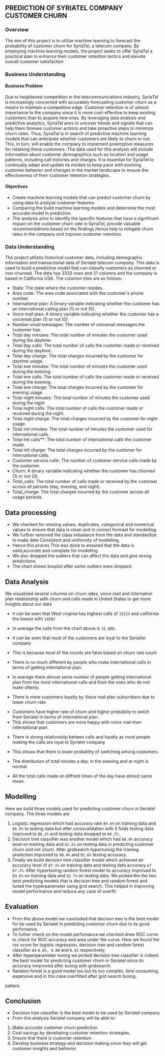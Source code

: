 
## PREDICTION OF SYRIATEL COMPANY CUSTOMER CHURN
### Overview
The aim of this project is to utilize machine learning to forecast the probability of customer churn for SyriaTel, a telecom company. By employing machine learning models, the project seeks to offer SyriaTel a practical plan to enhance their customer retention tactics and elevate overall customer satisfaction 


### Business Understanding
#### Business Problem
Due to heightened competition in the telecommunications industry, SyriaTel is increasingly concerned with accurately forecasting customer churn as a means to maintain a competitive edge. Customer retention is of utmost importance to the company since it is more cost-effective to keep existing customers than to acquire new ones. By leveraging data analysis and predictive analytics, SyriaTel aims to uncover trends and signals that can help them foresee customer actions and take proactive steps to minimize churn rates. Thus, SyriaTel is in search of predictive machine learning models that can anticipate whether customers are likely to churn or not. This, in turn, will enable the company to implement preemptive measures for retaining these customers. The data used for this analysis will include information about customer demographics such as location and usage patterns, including call histories and charges. It is essential for SyriaTel to continually adapt and update its models to keep pace with evolving customer behavior and changes in the market landscape to ensure the effectiveness of their customer retention strategies..
#### Objectives 
* Create machine learning models that can predict customer churn by using data to analyze customer features.
* Comparing the build machine learning models and determine the most accurate model in prediction.
* The analysis aims to identify the specific features that have a significant impact on the customer churn rate in SyriaTel, provide valuable recommendations based on the findings hence help to mitigate churn rates in the company and improve customer retention.
  
### Data Understanding 
The project utilizes historical customer data, including demographic information and transactional data of Seriatel telecom company. This data is used to build a predictive model that can classify customers as churned or non-churned. The data has 3333 rows and 21 columns and the company is based in California USA. The colunmn tites are as follows:

- State: The state where the customer resides.
- Area code: The area code associated with the customer's phone number.
- International plan: A binary variable indicating whether the customer has an international calling plan (1) or not (0).
- Voice mail plan: A binary variable indicating whether the customer has a voicemail plan (1) or not (0).
- Number vmail messages: The number of voicemail messages the customer has.
- Total day minutes: The total number of minutes the customer used during the daytime.
- Total day calls: The total number of calls the customer made or received during the daytime.
- Total day charge: The total charges incurred by the customer for daytime usage.
- Total eve minutes: The total number of minutes the customer used during the evening.
- Total eve calls: The total number of calls the customer made or received during the evening.
- Total eve charge: The total charges incurred by the customer for evening usage.
- Total night minutes: The total number of minutes the customer used during the night.
- Total night calls: The total number of calls the customer made or received during the night.
- Total night charge: The total charges incurred by the customer for night usage.
- Total intl minutes: The total number of minutes the customer used for international calls.
- Total intl calls**: The total number of international calls the customer made.
- Total intl charge: The total charges incurred by the customer for international calls.
- Customer service calls: The number of customer service calls made by the customer.
- Churn: A binary variable indicating whether the customer has churned (1) or not (0).
- Total_calls: The total number of calls made or received by the customer across all periods (day, evening, and night).
- Total_charge: The total charges incurred by the customer across all usage periods.
## Data processing 
- We checked for missing values, duplicates, categorical and numerical values to ensure that data is clean and in correct formaat for modelling. 
- We further removed the class imbalance from the data and standardize to make date Consistent and uniformity of modelling. 
- Hence this proces This was done to ensured that the data is valid,accurate and complete for modelling
- We also dropped the outliers that can affect the data and give wrong predictions. 
- The chart shows boxplot after some outliers were dropped. 


## Data Analysis 
We visualized several columns on churn rates, voice mail and internation plan relationship with churn and calls made in United States to get more insights about our data


- It can be seen that West virginia has highest calls of  `32523` and california the lowest with `10582` 
- In average the calls from the chart above is `15,000.` 


- It can be seen that most of the customers are loyal to the Serialtel company
- This is because most of the counts are false based on churn rate count 


- There is no much different by people who make international calls in terms of getting international plan.
- In average there almost same number of people getting international plan from the most international calls and from the ones who do not make oftenly.


- There is more customers loyalty by Voice mail plan subscribers due to lower churn rate 
* Customers have higher rate of churn and higher probabiliy to swich from Seriatel in terms of international plan.  
* This shows that customers are more happy with voice mail than international plan.   


- There is strong relationship betwen calls and loyalty as most people making the calls are loyal to Syriatel company
- This shows that there is lower probalility of switching among customers. 

- The distribution of total ninutes a day, in the evening and at night is normal.
- All the total calls made on diffrent times of the day have almost same mean.
## Modelling
Here we build three models used for predicting customer churn in Seriatel company.
The three models are 
1. Logistic regression which had accuracy rate `89.6%` on training data and `86.0%` to testing data but after crossvalidation with 5 folds testing data improved to `86.2%` and testing data dropped to `89.2%.`
2. Decision tree classifier was another model which had `88.6%` accuracy level on training data and `92.5%` on testing data in predicting customer churn and not churn. After gridsearch hypertuning the training prediction improved to `90.4%` and `93.6%` testing accuracy. 
3. Finally we build decision tree classifier model which achieved an accuracy level of `87.1%` on training data and testing data accuracy `of 87.2%`. After hypertuning random forest model its accuracy improved to `93.6%` on training data and `92.7%` on testing data. 
We picked the the two best predicting models that is decision tree and random forest and tuned the hyperparameter using grid search. This helped in improving model performance and reduce any case of overfit. 

## Evaluation 
- From the above model we concluded that decison tree is the best model for be used by Seriatel in predicting customer churn due to its good perfomance. 
- To futher check on the model perfomance we checked drew ROC curve to check for ROC accuracy and area under the curve. Here we found the roc score for logistic regression, decision tree and random forest classifier as `0.83, 0.88` and `0.91` respectively.
- After hyperparameter tuning we picked decision tree classifier is indeed the best model for predicting customer churn in Seriatel since its accuracy imrproved after tuning with gridsearch. 
- Random forest is a good model too but its too complex, time consuming, expensive and in this case overfitted after grid search tuning.



 patters. 
## Conclusion 
- Decision tree classifier is the best model to be used by Seriatel company
- From this analysis Seriatel company will be able to: 
1. Make accurate customer churn prediction.
2. Cost savings by developing customer retention strategies. 
3. Ensure that there is customer retention.
4. Develop business strategy and decision making since they will get customer insights and behavior
